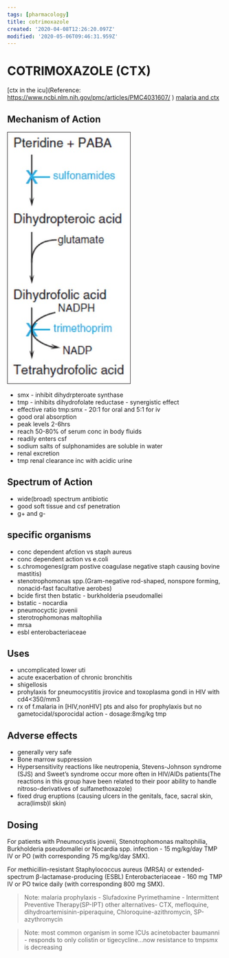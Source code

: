 ```yaml
---
tags: [pharmacology]
title: cotrimoxazole
created: '2020-04-08T12:26:20.097Z'
modified: '2020-05-06T09:46:31.959Z'
---
```


# COTRIMOXAZOLE (CTX)

[ctx in the icu](Reference: https://www.ncbi.nlm.nih.gov/pmc/articles/PMC4031607/ )
[malaria and ctx](https://www.ncbi.nlm.nih.gov/pmc/articles/PMC3579948/)

## Mechanism of Action
![MOA](./cotrimoxazole/tmpsmx.jpg)
* smx - inhibit dihydrpteroate synthase
* tmp - inhibits dihydrofolate reductase - synergistic effect 
* effective ratio tmp:smx - 20:1 for oral and 5:1 for iv
* good oral absorption
* peak levels 2-6hrs 
* reach 50-80% of serum conc in body fluids
* readily enters csf
* sodium salts of sulphonamides are soluble in water 
* renal excretion
* tmp renal clearance inc with acidic urine

## Spectrum of Action
* wide(broad) spectrum antibiotic
* good soft tissue and csf penetration
* g+ and g-

## specific organisms 
* conc dependent afction vs staph aureus
* conc dependent action vs e.coli
* s.chromogenes(gram postive coagulase negative staph causing bovine mastitis)
* stenotrophomonas spp.(Gram-negative rod-shaped, nonspore forming, nonacid-fast facultative aerobes)
* bcide first then bstatic - burkholderia pseudomallei
* bstatic - nocardia
* pneumocyctic jovenii
* sterotrophomonas maltophilia
* mrsa
* esbl enterobacteriaceae

## Uses
* uncomplicated lower uti
* acute exacerbation of chronic bronchitis 
* shigellosis
* prohylaxis for pneumocystitis jirovice and toxoplasma gondi in HIV with cd4<350/mm3
* rx of f.malaria in [HIV,nonHIV]  pts and also for prophylaxis but no gametocidal/sporocidal action - dosage:8mg/kg tmp	

## Adverse effects 
* generally very safe
* Bone marrow suppression
* Hypersensitivity reactions like neutropenia, Stevens-Johnson syndrome (SJS) and Sweet’s syndrome occur more often in HIV/AIDs patients(The reactions in this group have been related to their poor ability to handle nitroso-derivatives of sulfamethoxazole) 
* fixed drug eruptions (causing ulcers in the genitals, face, sacral skin, acra(limsb)l skin)

## Dosing 

For patients with Pneumocystis jovenii, Stenotrophomonas maltophilia, Burkholderia pseudomallei or Nocardia spp. infection - 15 mg/kg/day TMP IV or PO (with corresponding 75 mg/kg/day SMX).

For methicillin-resistant Staphylococcus aureus (MRSA) or extended-spectrum β-lactamase-producing (ESBL) Enterobacteriaceae - 160 mg TMP IV or PO twice daily (with corresponding 800 mg SMX).

> Note: malaria prophylaxis - Slufadoxine Pyrimethamine - Intermittent Preventive Therapy(SP-IPT) 
> other alternatives- CTX, mefloquine, dihydroartemisinin-piperaquine, Chloroquine-azithromycin, SP-azythromycin


> Note: most common organism in some ICUs acinetobacter baumanni - responds to only colistin or tigecycline...now resistance to tmpsmx is decreasing


